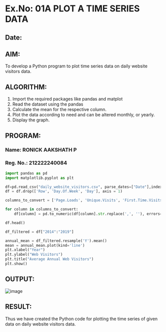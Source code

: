 # Ex.No: 01A PLOT A TIME SERIES DATA
##  Date: 
## AIM:
To develop a Python program to plot time series data on daily website visitors data.
## ALGORITHM:
1. Import the required packages like pandas and matplot
2. Read the dataset using the pandas
3. Calculate the mean for the respective column.
4. Plot the data according to need and can be altered monthly, or yearly.
5. Display the graph.
## PROGRAM:
### Name: RONICK AAKSHATH P
### Reg. No.: 212222240084
```python
import pandas as pd
import matplotlib.pyplot as plt

df=pd.read_csv("daily_website_visitors.csv", parse_dates=["Date"],index_col="Date")
df = df.drop(['Row', 'Day.Of.Week', 'Day'], axis = 1)

columns_to_convert = ['Page.Loads', 'Unique.Visits', 'First.Time.Visits', 'Returning.Visits']

for column in columns_to_convert:
    df[column] = pd.to_numeric(df[column].str.replace(',', ''), errors='coerce')

df.head()

df_filtered = df["2014":"2019"]

annual_mean = df_filtered.resample('Y').mean()
mean = annual_mean.plot(kind='line')
plt.xlabel("Year")
plt.ylabel("Web Visitors")
plt.title("Average Annual Web Visitors")
plt.show()
```
## OUTPUT:
![image](https://github.com/user-attachments/assets/49aab60f-d19b-48a0-a4a9-e6dd1bddc54f)

## RESULT:
Thus we have created the Python code for plotting the time series of given data on daily website visitors data.
